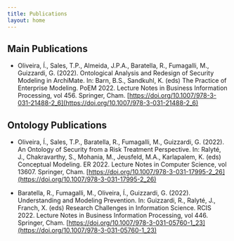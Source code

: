 ```yaml
---
title: Publications
layout: home
---
```


## Main Publications

- Oliveira, Í., Sales, T.P., Almeida, J.P.A., Baratella, R., Fumagalli, M., Guizzardi, G. (2022). Ontological Analysis and Redesign of Security Modeling in ArchiMate. In: Barn, B.S., Sandkuhl, K. (eds) The Practice of Enterprise Modeling. PoEM 2022. Lecture Notes in Business Information Processing, vol 456. Springer, Cham. [https://doi.org/10.1007/978-3-031-21488-2_6](https://doi.org/10.1007/978-3-031-21488-2_6)

## Ontology Publications

- Oliveira, Í., Sales, T.P., Baratella, R., Fumagalli, M., Guizzardi, G. (2022). An Ontology of Security from a Risk Treatment Perspective. In: Ralyté, J., Chakravarthy, S., Mohania, M., Jeusfeld, M.A., Karlapalem, K. (eds) Conceptual Modeling. ER 2022. Lecture Notes in Computer Science, vol 13607. Springer, Cham. [https://doi.org/10.1007/978-3-031-17995-2_26](https://doi.org/10.1007/978-3-031-17995-2_26)

- Baratella, R., Fumagalli, M., Oliveira, Í., Guizzardi, G. (2022). Understanding and Modeling Prevention. In: Guizzardi, R., Ralyté, J., Franch, X. (eds) Research Challenges in Information Science. RCIS 2022. Lecture Notes in Business Information Processing, vol 446. Springer, Cham. [https://doi.org/10.1007/978-3-031-05760-1_23](https://doi.org/10.1007/978-3-031-05760-1_23)